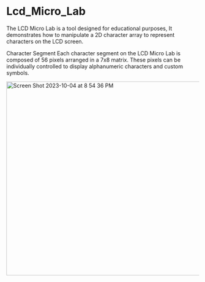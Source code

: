 # Lcd_Micro_Lab

The LCD Micro Lab is a tool designed for educational purposes,  It demonstrates how to manipulate a 2D character array to represent characters on the LCD screen.

Character Segment
Each character segment on the LCD Micro Lab is composed of 56 pixels arranged in a 7x8 matrix. These pixels can be individually controlled to display alphanumeric characters and custom symbols.



<img width="505" alt="Screen Shot 2023-10-04 at 8 54 36 PM" src="https://github.com/MoheeQwareeq/Lcd_Micro_Lab/assets/143301303/e2bdaa14-b205-4f47-a911-cee56440f74e">


